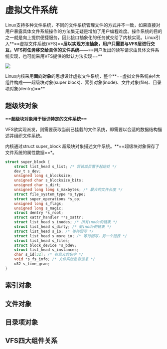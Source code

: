 # 虚拟文件系统

Linux支持多种文件系统，不同的文件系统管理文件的方式并不一致，如果直接对用户暴露具体文件系统操作的方法集无疑是增加了用户编程难度。操作系统的目的之一就是向上提供便捷服务，因此接口抽象化的任务就交给了内核实现。Linux引入**==虚拟文件系统(VFS)==**层以实现方法抽象，用户只需要与VFS层进行交互，VFS将任务移交给具体的文件系统——**==用户发出的读写请求由具体文件系统实现，也可能采用VFS提供的默认方法实现==**

![](C:/Users/chx11/AppData/Roaming/Typora/typora-user-images/image-20250110215739761.png)

Linux内核采用**面向对象**的思想设计虚拟文件系统，整个**==虚拟文件系统由4大组件构成——超级块对象(super block)、索引对象(inode)、文件对象(file)、目录项对象(dentry)==**

## 超级块对象

**==超级块对象用于标识特定的文件系统==**

VFS欲实现派发，则需要获取当前已挂载的文件系统，即需要以合适的数据结构描述并组织文件系统。

内核通过struct super_block 超级块对象描述文件系统。**==超级块对象保存了文件系统的属性数据==*。

```c
struct super_block {
    struct list_head s_list; /* 将该成员置于起始处 */
    dev_t s_dev;
    unsigned long s_blocksize;
    unsigned char s_blocksize_bits;
    unsigned char s_dirt;
    unsigned long long s_maxbytes; /* 最大的文件长度 */
    struct file_system_type *s_type;
    struct super_operations *s_op;
    unsigned long s_flags;
    unsigned long s_magic;
    struct dentry *s_root;
    struct xattr_handler **s_xattr;
    struct list_head s_inodes; /* 所有inode的链表 */
    struct list_head s_dirty; /* 脏inode的链表 */
    struct list_head s_io; /* 等待回写 */
    struct list_head s_more_io; /* 等待回写，另一个链表 */
    struct list_head s_files;
    struct block_device *s_bdev;
    struct list_head s_instances;
    char s_id[32]; /* 有意义的名字 */
    void *s_fs_info; /* 文件系统私有信息 */
    u32 s_time_gran;
}
```



## 索引对象

## 文件对象

## 目录项对象

## VFS四大组件关系

